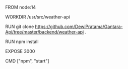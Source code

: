FROM node:14

WORKDIR /usr/src/weather-api

RUN git clone https://github.com/DewiPratama/Gantara-Api/tree/master/backend/weather-api .

RUN npm install

EXPOSE 3000

CMD ["npm", "start"]